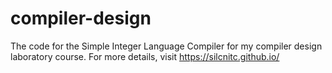 # compiler-design
The code for the Simple Integer Language Compiler for my compiler design laboratory course. For more details, visit 
https://silcnitc.github.io/

